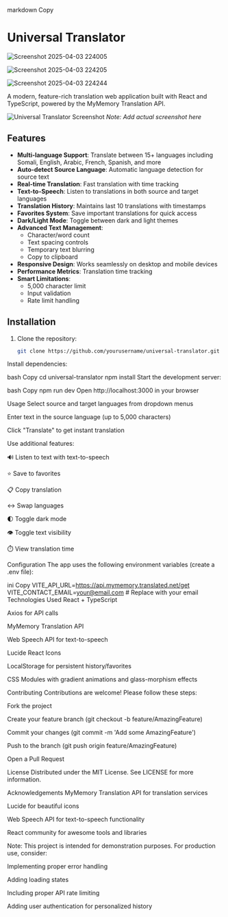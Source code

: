 markdown
Copy
# Universal Translator

![Screenshot 2025-04-03 224005](https://github.com/user-attachments/assets/5279e8f9-c804-4a04-88ec-0169cd4e30e6)

![Screenshot 2025-04-03 224205](https://github.com/user-attachments/assets/90209a96-cd20-4f2f-992f-4ce9117546b8)

![Screenshot 2025-04-03 224244](https://github.com/user-attachments/assets/736e0910-9ffd-4b01-9c6d-7cc19b08ca03)


A modern, feature-rich translation web application built with React and TypeScript, powered by the MyMemory Translation API.

![Universal Translator Screenshot](https://via.placeholder.com/800x600.png?text=Universal+Translator+Screenshot) 
*Note: Add actual screenshot here*

## Features

- **Multi-language Support**: Translate between 15+ languages including Somali, English, Arabic, French, Spanish, and more
- **Auto-detect Source Language**: Automatic language detection for source text
- **Real-time Translation**: Fast translation with time tracking
- **Text-to-Speech**: Listen to translations in both source and target languages
- **Translation History**: Maintains last 10 translations with timestamps
- **Favorites System**: Save important translations for quick access
- **Dark/Light Mode**: Toggle between dark and light themes
- **Advanced Text Management**:
  - Character/word count
  - Text spacing controls
  - Temporary text blurring
  - Copy to clipboard
- **Responsive Design**: Works seamlessly on desktop and mobile devices
- **Performance Metrics**: Translation time tracking
- **Smart Limitations**:
  - 5,000 character limit
  - Input validation
  - Rate limit handling

## Installation

1. Clone the repository:
   ```bash
   git clone https://github.com/yourusername/universal-translator.git
Install dependencies:

bash
Copy
cd universal-translator
npm install
Start the development server:

bash
Copy
npm run dev
Open http://localhost:3000 in your browser

Usage
Select source and target languages from dropdown menus

Enter text in the source language (up to 5,000 characters)

Click "Translate" to get instant translation

Use additional features:

🔊 Listen to text with text-to-speech

⭐ Save to favorites

📋 Copy translation

↔ Swap languages

🌓 Toggle dark mode

👁️ Toggle text visibility

⏱️ View translation time

Configuration
The app uses the following environment variables (create a .env file):

ini
Copy
VITE_API_URL=https://api.mymemory.translated.net/get
VITE_CONTACT_EMAIL=your@email.com  # Replace with your email
Technologies Used
React + TypeScript

Axios for API calls

MyMemory Translation API

Web Speech API for text-to-speech

Lucide React Icons

LocalStorage for persistent history/favorites

CSS Modules with gradient animations and glass-morphism effects

Contributing
Contributions are welcome! Please follow these steps:

Fork the project

Create your feature branch (git checkout -b feature/AmazingFeature)

Commit your changes (git commit -m 'Add some AmazingFeature')

Push to the branch (git push origin feature/AmazingFeature)

Open a Pull Request

License
Distributed under the MIT License. See LICENSE for more information.

Acknowledgements
MyMemory Translation API for translation services

Lucide for beautiful icons

Web Speech API for text-to-speech functionality

React community for awesome tools and libraries

Note: This project is intended for demonstration purposes. For production use, consider:

Implementing proper error handling

Adding loading states

Including proper API rate limiting

Adding user authentication for personalized history

